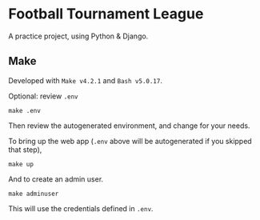 # Football Tournament League

A practice project, using Python & Django.

## Make

Developed with `Make v4.2.1` and `Bash v5.0.17`.

Optional: review `.env`
```
make .env
```
Then review the autogenerated environment, and change for your needs.

To bring up the web app (`.env` above will be autogenerated if you skipped that step),
```
make up
```

And to create an admin user.
```
make adminuser
```
This will use the credentials defined in `.env`.